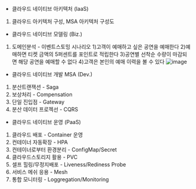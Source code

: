 * 클라우드 네이티브 아키텍처 (IaaS) 
1. 클라우드 아키텍처 구성, MSA 아키텍처 구성도

* 클라우드 네이티브 모델링 (Biz.) 
1. 도메인분석 - 이벤트스토밍
시나리오
  1)고객이 예매하고 싶은 공연을 예매한다
  2)예매하면 티켓 금액의 5퍼센트를 포인트로 적립한다
  3)공연별 선착순 수량이 마감되면 해당 공연을 예매할 수 없다
  4)고객은 본인의 예매 이력을 볼 수 있다
![image](https://github.com/user-attachments/assets/003a9fd8-2ef0-42da-b379-586eb356b7cc)


* 클라우드 네이티브 개발 MSA (Dev.) 
1. 분산트랜잭션 - Saga
2. 보상처리 - Compensation
3. 단일 진입점 - Gateway
4. 분산 데이터 프로젝선 - CQRS

* 클라우드 네이티브 운영 (PaaS) 
1. 클라우드 배포 - Container 운영
2. 컨테이너 자동확장 - HPA
3. 컨테이너로부터 환경분리 - ConfigMap/Secret
4. 클라우드스토리지 활용 - PVC
5. 셀프 힐링/무정지배포 - Liveness/Rediness Probe
6. 서비스 메쉬 응용 - Mesh
7. 통합 모니터링 - Loggregation/Monitoring

